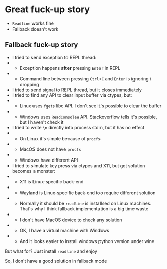 # Great fuck-up story

- `Readline` works fine
- Fallback doesn't work

## Fallback fuck-up story

- I tried to send exception to REPL thread:
- - Exception happens **after** pressing `Enter` in REPL
- - Command line between pressing `Ctrl+C` and `Enter` is ignoring / dropping
- I tried to send signal to REPL thread, but it closes immediately
- I tried to find any API to clear input buffer via ctypes, but:
- - Linux uses `fgets` libc API. I don't see it's possible to clear the buffer
- - Windows uses `ReadConsoleW` API. Stackoverflow tells it's possible, but I
    haven't check it
- I tried to write `\n` directly into process stdin, but it has no effect
- - On Linux it's simple because of `procfs`
- - MacOS does not have `procfs`
- - Windows have different API
- I tried to simulate key press via ctypes and X11, but got solution becomes a
  monster:
- - X11 is Linux-specific back-end
- - Wayland is Linux-specific back-end too require different solution
- - Normally it should be `readline` is installsed on Linux machines. That's why
    I think fallback implementation is a big time waste
- - I don't have MacOS device to check any solution
- - OK, I have a virtual machine with Windows
- - And it looks easier to install windows python version under wine

But what for? Just install `readline` and enjoy

So, I don't have a good solution in fallback mode
